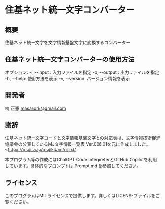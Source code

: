 住基ネット統一文字コンバーター
===

概要
---

住基ネット統一文字を文字情報基盤文字に変換するコンバーター

住基ネット統一文字コンバーターの使用方法
---

オプション:
-i, --input : 入力ファイルを指定
-o, --output : 出力ファイルを指定
-h, --help: 使用方法を表示
-v, --version: バージョン情報を表示

開発者
---

楠 正憲 <masanork@gmail.com>

謝辞
---

住基ネット統一文字コードと文字情報基盤文字との対応表は、文字情報技術促進協議会の公表しているMJ文字情報一覧表 Ver.006.01を元に作成しました。
<https://moji.or.jp/mojikiban/mjlist/

本プログラム等の作成にはChatGPT Code InterpreterとGitHub Copilotを利用しています。具体的なプロンプトは Prompt.md を参照してください。

ライセンス
---

このプログラムはMITライセンスで提供します。詳しくはLICENSEファイルをご覧ください。
